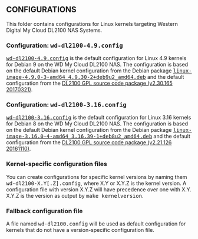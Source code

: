 ## CONFIGURATIONS

This folder contains configurations for Linux kernels targeting Western Digital
My Cloud DL2100 NAS Systems.


### Configuration: <samp>wd-dl2100-4.9.config</samp>

<samp>[wd-dl2100-4.9.config](wd-dl2100-4.9.config)</samp> is the default configuration
for Linux 4.9 kernels for Debian 9 on the WD My Cloud DL2100 NAS. The configuration
is based on the default Debian kernel configuration from the Debian package
<samp>[linux-image-4.9.0-3-amd64\_4.9.30-2+deb9u2\_amd64.deb](http://ftp.debian.org/debian/pool/main/l/linux/linux-image-4.9.0-3-amd64_4.9.30-2+deb9u2_amd64.deb)</samp>
and the default configuration from the
[DL2100 GPL source code package (v2.30.165 20170321)](http://downloads.wdc.com/gpl/WDMyCloud_DL2100_GPL_v2.30.165_20170321.tar.gz).


### Configuration: <samp>wd-dl2100-3.16.config</samp>

<samp>[wd-dl2100-3.16.config](wd-dl2100-3.16.config)</samp> is the default configuration
for Linux 3.16 kernels for Debian 8 on the WD My Cloud DL2100 NAS. The configuration
is based on the default Debian kernel configuration from the Debian package
<samp>[linux-image-3.16.0-4-amd64\_3.16.39-1+deb8u2\_amd64.deb](http://security.debian.org/debian-security/pool/updates/main/l/linux/linux-image-3.16.0-4-amd64_3.16.39-1+deb8u2_amd64.deb)</samp>
and the default configuration from the
[DL2100 GPL source code package (v2.21.126 20161110)](http://downloads.wdc.com/gpl/WDMyCloud_DL2100_GPL_v2.21.126_20161110.zip).


### Kernel-specific configuration files

You can create configurations for specific kernel versions by naming them
<samp>wd-dl2100-X.Y[.Z].config</samp>, where X.Y or X.Y.Z is the kernel version.
A configuration file with version X.Y.Z will have precedence over one with X.Y.
X.Y.Z is the version as output by <samp>make kernelversion</samp>.


### Fallback configuration file

A file named <samp>wd-dl2100.config</samp> will be used as default configuration
for kernels that do not have a version-specific configuration file.
